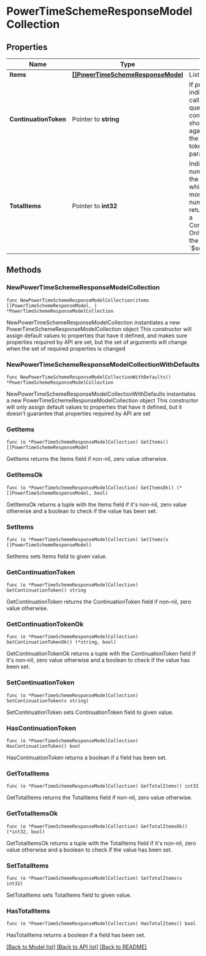 # PowerTimeSchemeResponseModelCollection

## Properties

Name | Type | Description | Notes
------------ | ------------- | ------------- | -------------
**Items** | [**[]PowerTimeSchemeResponseModel**](PowerTimeSchemeResponseModel.md) | List of items. | 
**ContinuationToken** | Pointer to **string** | If present, indicates to the caller that the query was not complete, and they should call the API again specifying the continuation token as a query parameter. | [optional] 
**TotalItems** | Pointer to **int32** | Indicates the total number of items in the collection, which may be more than the number of Items returned, if there is a ContinuationToken.  Only returned in the response to &#x60;$search&#x60; APIs. | [optional] 

## Methods

### NewPowerTimeSchemeResponseModelCollection

`func NewPowerTimeSchemeResponseModelCollection(items []PowerTimeSchemeResponseModel, ) *PowerTimeSchemeResponseModelCollection`

NewPowerTimeSchemeResponseModelCollection instantiates a new PowerTimeSchemeResponseModelCollection object
This constructor will assign default values to properties that have it defined,
and makes sure properties required by API are set, but the set of arguments
will change when the set of required properties is changed

### NewPowerTimeSchemeResponseModelCollectionWithDefaults

`func NewPowerTimeSchemeResponseModelCollectionWithDefaults() *PowerTimeSchemeResponseModelCollection`

NewPowerTimeSchemeResponseModelCollectionWithDefaults instantiates a new PowerTimeSchemeResponseModelCollection object
This constructor will only assign default values to properties that have it defined,
but it doesn't guarantee that properties required by API are set

### GetItems

`func (o *PowerTimeSchemeResponseModelCollection) GetItems() []PowerTimeSchemeResponseModel`

GetItems returns the Items field if non-nil, zero value otherwise.

### GetItemsOk

`func (o *PowerTimeSchemeResponseModelCollection) GetItemsOk() (*[]PowerTimeSchemeResponseModel, bool)`

GetItemsOk returns a tuple with the Items field if it's non-nil, zero value otherwise
and a boolean to check if the value has been set.

### SetItems

`func (o *PowerTimeSchemeResponseModelCollection) SetItems(v []PowerTimeSchemeResponseModel)`

SetItems sets Items field to given value.


### GetContinuationToken

`func (o *PowerTimeSchemeResponseModelCollection) GetContinuationToken() string`

GetContinuationToken returns the ContinuationToken field if non-nil, zero value otherwise.

### GetContinuationTokenOk

`func (o *PowerTimeSchemeResponseModelCollection) GetContinuationTokenOk() (*string, bool)`

GetContinuationTokenOk returns a tuple with the ContinuationToken field if it's non-nil, zero value otherwise
and a boolean to check if the value has been set.

### SetContinuationToken

`func (o *PowerTimeSchemeResponseModelCollection) SetContinuationToken(v string)`

SetContinuationToken sets ContinuationToken field to given value.

### HasContinuationToken

`func (o *PowerTimeSchemeResponseModelCollection) HasContinuationToken() bool`

HasContinuationToken returns a boolean if a field has been set.

### GetTotalItems

`func (o *PowerTimeSchemeResponseModelCollection) GetTotalItems() int32`

GetTotalItems returns the TotalItems field if non-nil, zero value otherwise.

### GetTotalItemsOk

`func (o *PowerTimeSchemeResponseModelCollection) GetTotalItemsOk() (*int32, bool)`

GetTotalItemsOk returns a tuple with the TotalItems field if it's non-nil, zero value otherwise
and a boolean to check if the value has been set.

### SetTotalItems

`func (o *PowerTimeSchemeResponseModelCollection) SetTotalItems(v int32)`

SetTotalItems sets TotalItems field to given value.

### HasTotalItems

`func (o *PowerTimeSchemeResponseModelCollection) HasTotalItems() bool`

HasTotalItems returns a boolean if a field has been set.


[[Back to Model list]](../README.md#documentation-for-models) [[Back to API list]](../README.md#documentation-for-api-endpoints) [[Back to README]](../README.md)


